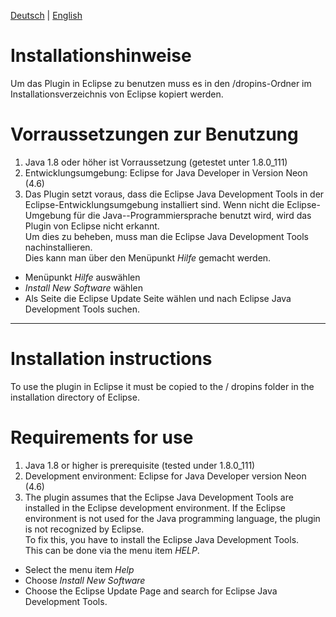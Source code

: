 [Deutsch](#installationshinweise) | [English](#installation-instructions)

# Installationshinweise
Um das Plugin in Eclipse zu benutzen muss es in den /dropins-Ordner im Installationsverzeichnis von Eclipse kopiert werden.


# Vorraussetzungen zur Benutzung

1. Java 1.8 oder höher ist Vorraussetzung (getestet unter 1.8.0_111)
2. Entwicklungsumgebung: Eclipse for Java Developer in Version Neon (4.6)
3. Das Plugin setzt voraus, dass die Eclipse Java Development Tools in der Eclipse-Entwicklungsumgebung installiert sind. 
   Wenn nicht die Eclipse-Umgebung für die Java--Programmiersprache benutzt wird, wird das Plugin von Eclipse nicht erkannt.   
   Um dies zu beheben, muss man die Eclipse Java Development Tools nachinstallieren.   
   Dies kann man über den Menüpunkt _Hilfe_ gemacht werden.   
  * Menüpunkt _Hilfe_ auswählen 
  * _Install New Software_ wählen  
  * Als Seite die Eclipse Update Seite wählen und nach Eclipse Java Development Tools suchen.
   
  ---
# Installation instructions
  To use the plugin in Eclipse it must be copied to the / dropins folder in the installation directory of Eclipse.
  
# Requirements for use
1. Java 1.8 or higher is prerequisite (tested under 1.8.0_111)
2. Development environment: Eclipse for Java Developer version Neon (4.6)
3. The plugin assumes that the Eclipse Java Development Tools are installed in the Eclipse development environment. 
   If the Eclipse environment is not used for the Java programming language, the plugin is not recognized by Eclipse.   
   To fix this, you have to install the Eclipse Java Development Tools.   
   This can be done via the menu item _HELP_.
  * Select the menu item _Help_
  * Choose _Install New Software_  
  * Choose the Eclipse Update Page and search for Eclipse Java Development Tools.
